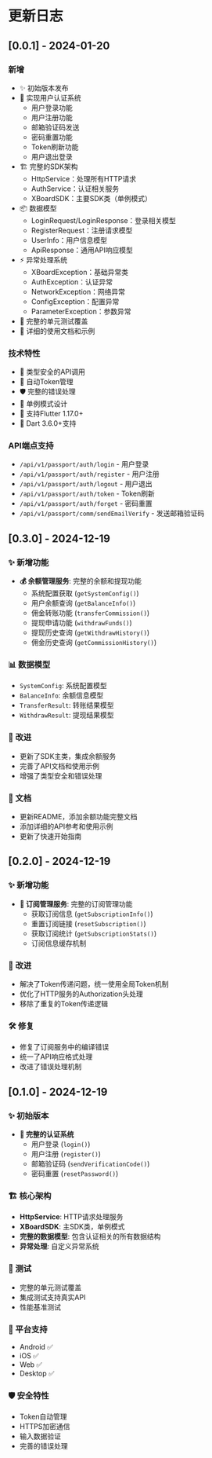 # 更新日志

## [0.0.1] - 2024-01-20

### 新增
- ✨ 初始版本发布
- 🔐 实现用户认证系统
  - 用户登录功能
  - 用户注册功能
  - 邮箱验证码发送
  - 密码重置功能
  - Token刷新功能
  - 用户退出登录
- 🏗️ 完整的SDK架构
  - HttpService：处理所有HTTP请求
  - AuthService：认证相关服务
  - XBoardSDK：主要SDK类（单例模式）
- 📦 数据模型
  - LoginRequest/LoginResponse：登录相关模型
  - RegisterRequest：注册请求模型
  - UserInfo：用户信息模型
  - ApiResponse：通用API响应模型
- ⚡ 异常处理系统
  - XBoardException：基础异常类
  - AuthException：认证异常
  - NetworkException：网络异常
  - ConfigException：配置异常
  - ParameterException：参数异常
- 🧪 完整的单元测试覆盖
- 📖 详细的使用文档和示例

### 技术特性
- 🎯 类型安全的API调用
- 🔄 自动Token管理
- 🛡️ 完整的错误处理
- 📱 单例模式设计
- 🚀 支持Flutter 1.17.0+
- 💎 Dart 3.6.0+支持

### API端点支持
- `/api/v1/passport/auth/login` - 用户登录
- `/api/v1/passport/auth/register` - 用户注册
- `/api/v1/passport/auth/logout` - 用户退出
- `/api/v1/passport/auth/token` - Token刷新
- `/api/v1/passport/auth/forget` - 密码重置
- `/api/v1/passport/comm/sendEmailVerify` - 发送邮箱验证码

## [0.3.0] - 2024-12-19

### ✨ 新增功能
- **💰 余额管理服务**: 完整的余额和提现功能
  - 系统配置获取 (`getSystemConfig()`)
  - 用户余额查询 (`getBalanceInfo()`)
  - 佣金转账功能 (`transferCommission()`)
  - 提现申请功能 (`withdrawFunds()`)
  - 提现历史查询 (`getWithdrawHistory()`)
  - 佣金历史查询 (`getCommissionHistory()`)

### 📊 数据模型
- `SystemConfig`: 系统配置模型
- `BalanceInfo`: 余额信息模型
- `TransferResult`: 转账结果模型
- `WithdrawResult`: 提现结果模型

### 🔧 改进
- 更新了SDK主类，集成余额服务
- 完善了API文档和使用示例
- 增强了类型安全和错误处理

### 📖 文档
- 更新README，添加余额功能完整文档
- 添加详细的API参考和使用示例
- 更新了快速开始指南

## [0.2.0] - 2024-12-19

### ✨ 新增功能
- **📱 订阅管理服务**: 完整的订阅管理功能
  - 获取订阅信息 (`getSubscriptionInfo()`)
  - 重置订阅链接 (`resetSubscription()`)
  - 获取订阅统计 (`getSubscriptionStats()`)
  - 订阅信息缓存机制

### 🔧 改进
- 解决了Token传递问题，统一使用全局Token机制
- 优化了HTTP服务的Authorization头处理
- 移除了重复的Token传递逻辑

### 🛠️ 修复
- 修复了订阅服务中的编译错误
- 统一了API响应格式处理
- 改进了错误处理机制

## [0.1.0] - 2024-12-19

### ✨ 初始版本
- **🔐 完整的认证系统**
  - 用户登录 (`login()`)
  - 用户注册 (`register()`)
  - 邮箱验证码 (`sendVerificationCode()`)
  - 密码重置 (`resetPassword()`)

### 🏗️ 核心架构
- **HttpService**: HTTP请求处理服务
- **XBoardSDK**: 主SDK类，单例模式
- **完整的数据模型**: 包含认证相关的所有数据结构
- **异常处理**: 自定义异常系统

### 🧪 测试
- 完整的单元测试覆盖
- 集成测试支持真实API
- 性能基准测试

### 📱 平台支持
- Android ✅
- iOS ✅  
- Web ✅
- Desktop ✅

### 🛡️ 安全特性
- Token自动管理
- HTTPS加密通信
- 输入数据验证
- 完善的错误处理
